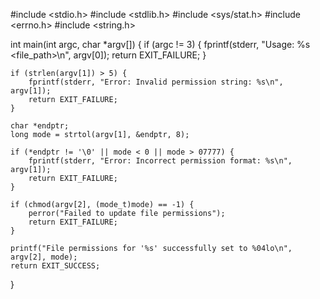 #include <stdio.h>
#include <stdlib.h>
#include <sys/stat.h>
#include <errno.h>
#include <string.h>

int main(int argc, char *argv[]) {
    if (argc != 3) {
        fprintf(stderr, "Usage: %s <permissions> <file_path>\n", argv[0]);
        return EXIT_FAILURE;
    }

    if (strlen(argv[1]) > 5) {
        fprintf(stderr, "Error: Invalid permission string: %s\n", argv[1]);
        return EXIT_FAILURE;
    }

    char *endptr;
    long mode = strtol(argv[1], &endptr, 8);

    if (*endptr != '\0' || mode < 0 || mode > 07777) {
        fprintf(stderr, "Error: Incorrect permission format: %s\n", argv[1]);
        return EXIT_FAILURE;
    }

    if (chmod(argv[2], (mode_t)mode) == -1) {
        perror("Failed to update file permissions");
        return EXIT_FAILURE;
    }

    printf("File permissions for '%s' successfully set to %04lo\n", argv[2], mode);
    return EXIT_SUCCESS;
}
